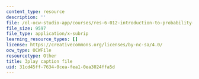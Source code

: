 ```yaml
---
content_type: resource
description: ''
file: /ol-ocw-studio-app/courses/res-6-012-introduction-to-probability-spring-2018/31cd45ff76340ceafea10ea3024ffa5d_L_pEeYLGaP0.srt
file_size: 9597
file_type: application/x-subrip
learning_resource_types: []
license: https://creativecommons.org/licenses/by-nc-sa/4.0/
ocw_type: OCWFile
resourcetype: Other
title: 3play caption file
uid: 31cd45ff-7634-0cea-fea1-0ea3024ffa5d
---
```

